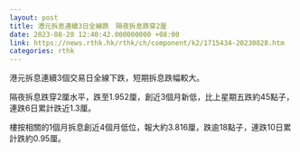 ```yaml
---
layout: post
title: 港元拆息連續3日全線跌　隔夜拆息跌穿2厘
date: 2023-08-28 12:40:42.000000000 +08:00
link: https://news.rthk.hk/rthk/ch/component/k2/1715434-20230828.htm
categories: rthk
---
```


港元拆息連續3個交易日全線下跌，短期拆息跌幅較大。

隔夜拆息跌穿2厘水平，跌至1.952厘，創近3個月新低，比上星期五跌約45點子，連跌6日累計跌近1.3厘。

樓按相關的1個月拆息創近4個月低位，報大約3.816厘，跌逾18點子，連跌10日累計跌約0.95厘。
